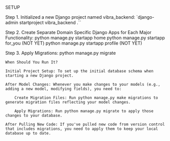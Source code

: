 SETUP

Step 1. Initialized a new Django project named vibra_backend: `django-admin startproject vibra_backend .``

Step 2. Create Separate Domain Specific Django Apps for Each Major Functionality:
    python manage.py startapp home
    python manage.py startapp for_you (NOT YET)
    python manage.py startapp profile (NOT YET)

Step 3. Apply Migrations:
    python manage.py migrate

    When Should You Run It?

    Initial Project Setup: To set up the initial database schema when starting a new Django project.

    After Model Changes: Whenever you make changes to your models (e.g., adding a new model, modifying fields), you need to:

        Create Migration Files: Run python manage.py make migrations to generate migration files reflecting your model changes.

        Apply Migrations: Run python manage.py migrate to apply those changes to your database.

    After Pulling New Code: If you've pulled new code from version control that includes migrations, you need to apply them to keep your local database up to date.


